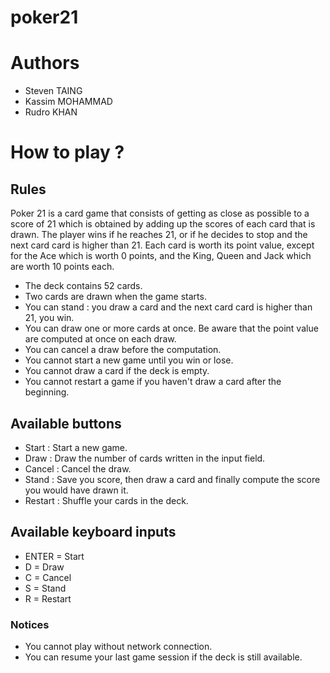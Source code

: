# poker21

# Authors

- Steven TAING
- Kassim MOHAMMAD
- Rudro KHAN

# How to play ?

## Rules

Poker 21 is a card game that consists of getting as close as possible to a score of 21 which is obtained by adding up the scores of each card that is drawn. The player wins if he reaches 21, or if he decides to stop and the next card card is higher than 21. Each card is worth its point value, except for the Ace which is worth 0 points, and the King, Queen and Jack which are worth 10 points each.

- The deck contains 52 cards.
- Two cards are drawn when the game starts.
- You can stand : you draw a card and the next card card is higher than 21, you win.
- You can draw one or more cards at once. Be aware that the point value are computed at once on each draw.
- You can cancel a draw before the computation.
- You cannot start a new game until you win or lose.
- You cannot draw a card if the deck is empty.
- You cannot restart a game if you haven't draw a card after the beginning.

## Available buttons

- Start : Start a new game.
- Draw : Draw the number of cards written in the input field.
- Cancel : Cancel the draw.
- Stand : Save you score, then draw a card and finally compute the score you would have drawn it.
- Restart : Shuffle your cards in the deck.

## Available keyboard inputs

- ENTER = Start
- D = Draw
- C = Cancel
- S = Stand
- R = Restart

### Notices

- You cannot play without network connection.
- You can resume your last game session if the deck is still available.